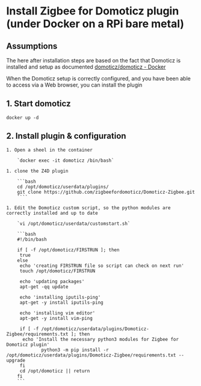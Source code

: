 # Install Zigbee for Domoticz plugin (under Docker on a RPi bare metal)

## Assumptions

The here after installation steps are based on the fact that Domoticz is installed and setup as documented [domoticz/domoticz - Docker](https://hub.docker.com/r/domoticz/domoticz)

When the Domoticz setup is correctly configured, and you have been able to access via a Web browser, you can install the plugin

## 1. Start domoticz

`docker up -d`

## 2. Install plugin & configuration

    1. Open a sheel in the container

        `docker exec -it domoticz /bin/bash`

    1. clone the Z4D plugin

        ```bash
        cd /opt/domoticz/userdata/plugins/
        git clone https://github.com/zigbeefordomoticz/Domoticz-Zigbee.git
        ````

    1. Edit the Domoticz custom script, so the python modules are correctly installed and up to date

        `vi /opt/domoticz/userdata/customstart.sh`

        ```bash
        #!/bin/bash
    
        if [ -f /opt/domoticz/FIRSTRUN ]; then
         true
        else
         echo 'creating FIRSTRUN file so script can check on next run'
         touch /opt/domoticz/FIRSTRUN
    
         echo 'updating packages'
         apt-get -qq update
    
         echo 'installing iputils-ping'
         apt-get -y install iputils-ping
    
         echo 'installing vim editor'
         apt-get -y install vim-ping
    
         if [ -f /opt/domoticz/userdata/plugins/Domoticz-Zigbee/requirements.txt ]; then
          echo 'Install the necessary python3 modules for Zigbee for Domoticz plugin'
                 python3 -m pip install -r /opt/domoticz/userdata/plugins/Domoticz-Zigbee/requirements.txt --upgrade
         fi
         cd /opt/domoticz || return
        fi
        ```
